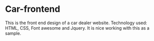 # Car-frontend
This is the front end design of a car dealer website.
Technology used: HTML, CSS, Font awesome and Jquery.
It is nice working with this as a sample.

